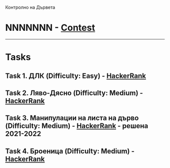 Контролно на Дървета
# NNNNNNN - [Contest](<https://www.hackerrank.com/contests/test4-sda-/challenges>)

---

# Tasks

## Task 1. ДЛК (Difficulty: Easy) - [HackerRank](<https://www.hackerrank.com/contests/test4-sda-/challenges/challenge-1691>)

## Task 2. Ляво-Дясно (Difficulty: Medium) - [HackerRank](<https://www.hackerrank.com/contests/test4-sda-/challenges/left-right-2>)

## Task 3. Mанипулации на листа на дърво (Difficulty: Medium) - [HackerRank](<https://www.hackerrank.com/contests/test4-sda-/challenges/challenge-1692>) - решена 2021-2022

## Task 4. Броеница (Difficulty: Medium) - [HackerRank](<https://www.hackerrank.com/contests/test4-sda-/challenges/challenge-1693>)

